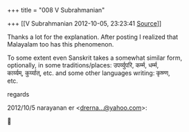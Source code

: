 +++
title = "008 V Subrahmanian"

+++
[[V Subrahmanian	2012-10-05, 23:23:41 [Source](https://groups.google.com/g/bvparishat/c/x0UjOs6Muog)]]



Thanks a lot for the explanation. After posting I realized that  
Malayalam too has this phenomenon.

To some extent even Sanskrit takes a somewhat similar form,  
optionally, in some traditions/places: उपर्य्युपरि, कर्म्म, धर्म्म,  
कार्य्यम्, कुर्य्यात्, etc. and some other languages writing: कृष्ण्ण,  
etc.

regards

2012/10/5 narayanan er \<[drerna...@yahoo.com]()\>:



